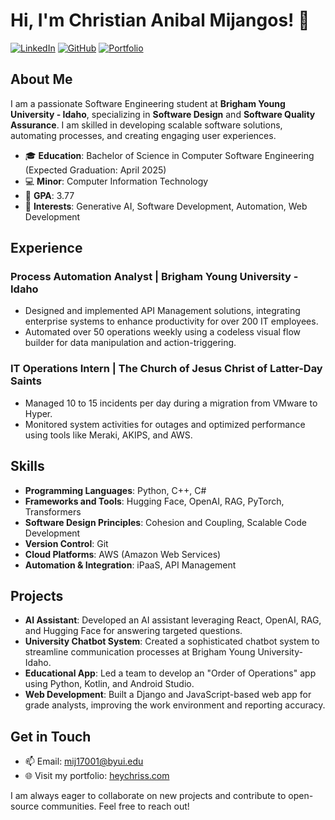 # Hi, I'm Christian Anibal Mijangos! 👋

[![LinkedIn](https://img.shields.io/badge/LinkedIn-ChristianMijangos-blue)](https://linkedin.com/in/christianmijangos5454)
[![GitHub](https://img.shields.io/badge/GitHub-HeyChriss-lightgrey)](https://github.com/HeyChriss)
[![Portfolio](https://img.shields.io/badge/Portfolio-heychriss.com-ff69b4)](https://heychriss.com)

## About Me

I am a passionate Software Engineering student at **Brigham Young University - Idaho**, specializing in **Software Design** and **Software Quality Assurance**. I am skilled in developing scalable software solutions, automating processes, and creating engaging user experiences.

- 🎓 **Education**: Bachelor of Science in Computer Software Engineering (Expected Graduation: April 2025)
- 💻 **Minor**: Computer Information Technology
- 🎯 **GPA**: 3.77
- 🚀 **Interests**: Generative AI, Software Development, Automation, Web Development

## Experience

### Process Automation Analyst | Brigham Young University - Idaho
- Designed and implemented API Management solutions, integrating enterprise systems to enhance productivity for over 200 IT employees.
- Automated over 50 operations weekly using a codeless visual flow builder for data manipulation and action-triggering.

### IT Operations Intern | The Church of Jesus Christ of Latter-Day Saints
- Managed 10 to 15 incidents per day during a migration from VMware to Hyper.
- Monitored system activities for outages and optimized performance using tools like Meraki, AKIPS, and AWS.

## Skills

- **Programming Languages**: Python, C++, C#
- **Frameworks and Tools**: Hugging Face, OpenAI, RAG, PyTorch, Transformers
- **Software Design Principles**: Cohesion and Coupling, Scalable Code Development
- **Version Control**: Git
- **Cloud Platforms**: AWS (Amazon Web Services)
- **Automation & Integration**: iPaaS, API Management

## Projects

- **AI Assistant**: Developed an AI assistant leveraging React, OpenAI, RAG, and Hugging Face for answering targeted questions.
- **University Chatbot System**: Created a sophisticated chatbot system to streamline communication processes at Brigham Young University-Idaho.
- **Educational App**: Led a team to develop an "Order of Operations" app using Python, Kotlin, and Android Studio.
- **Web Development**: Built a Django and JavaScript-based web app for grade analysts, improving the work environment and reporting accuracy.

## Get in Touch

- 📫 Email: [mij17001@byui.edu](mailto:mij17001@byui.edu)
- 🌐 Visit my portfolio: [heychriss.com](https://heychriss.com)

I am always eager to collaborate on new projects and contribute to open-source communities. Feel free to reach out!
